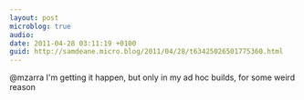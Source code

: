 ```yaml
---
layout: post
microblog: true
audio: 
date: 2011-04-28 03:11:19 +0100
guid: http://samdeane.micro.blog/2011/04/28/t63425026501775360.html
---
```

@mzarra I'm getting it happen, but only in my ad hoc builds, for some weird reason
